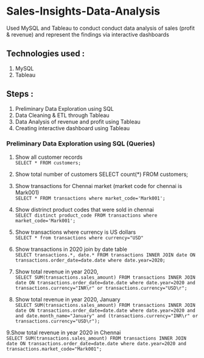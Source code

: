 # Sales-Insights-Data-Analysis
Used MySQL and Tableau to conduct conduct data analysis of sales (profit &amp; revenue) and represent the findings via interactive dashboards 

## Technologies used : 
1. MySQL 
2.  Tableau 

## Steps : 
1. Preliminary Data Exploration using SQL 
2.  Data Cleaning & ETL through Tableau 
3.  Data Analysis of revenue and profit using Tableau
4.  Creating interactive dashboard using Tableau

### Preliminary Data Exploration using SQL (Queries)
1. Show all customer records <br />
 `SELECT * FROM customers;`

2. Show total number of customers
SELECT count(*) FROM customers;

3. Show transactions for Chennai market (market code for chennai is Mark001) <br />
`SELECT * FROM transactions where market_code='Mark001'; `

4. Show distrinct product codes that were sold in chennai <br />
`SELECT distinct product_code FROM transactions where market_code='Mark001';`

5. Show transactions where currency is US dollars <br />
 `SELECT * from transactions where currency="USD"`

6. Show transactions in 2020 join by date table <br />
`SELECT transactions.*, date.* FROM transactions INNER JOIN date ON transactions.order_date=date.date where date.year=2020;`

7. Show total revenue in year 2020, <br />
`SELECT SUM(transactions.sales_amount) FROM transactions INNER JOIN date ON transactions.order_date=date.date where date.year=2020 and    transactions.currency="INR\r" or transactions.currency="USD\r";`

8. Show total revenue in year 2020, January <br />
`SELECT SUM(transactions.sales_amount) FROM transactions INNER JOIN date ON transactions.order_date=date.date where date.year=2020 and and date.month_name="January" and (transactions.currency="INR\r" or transactions.currency="USD\r");`

9.Show total revenue in year 2020 in Chennai <br />
`SELECT SUM(transactions.sales_amount) FROM transactions INNER JOIN date ON transactions.order_date=date.date where date.year=2020 and transactions.market_code="Mark001";`
